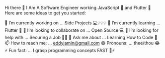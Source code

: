 Hi there 👋
I Am A Software Engineer working JavaScript 💛 and Flutter 💙
Here are some ideas to get you started:

🔭 I’m currently working on ... Side Projects 💻💡💡💡
🌱 I’m currently learning ... Flutter 💙
👯 I’m looking to collaborate on ... Open Source 💻
🤔 I’m looking for help with ... Securing a Job 👨‍💻
💬 Ask me about ... Learning How to Code 🔰
📫 How to reach me: ... eddyjamin@gmail.com
😄 Pronouns: ... thee/thou 😂
⚡ Fun fact: ... I grasp programming concepts FAST 🚅⚡
